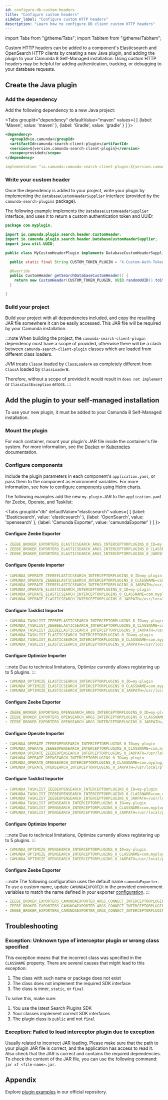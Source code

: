 ```yaml
---
id: configure-db-custom-headers
title: "Configure custom headers"
sidebar_label: "Configure custom HTTP headers"
description: "Learn how to configure DB client custom HTTP headers"
---
```


import Tabs from "@theme/Tabs";
import TabItem from "@theme/TabItem";

Custom HTTP headers can be added to a component's Elasticsearch and OpenSearch HTTP clients by creating a new Java plugin, and adding the plugin to your Camunda 8 Self-Managed installation. Using custom HTTP headers may be helpful for adding authentication, tracking, or debugging to your database requests.

## Create the Java plugin

### Add the dependency

Add the following dependency to a new Java project:

<Tabs groupId="dependency" defaultValue="maven" values={
[
{label: 'Maven', value: 'maven' },
{label: 'Gradle', value: 'gradle' }
]
}>

<TabItem value='maven'>

```xml
<dependency>
  <groupId>io.camunda</groupId>
  <artifactId>camunda-search-client-plugin</artifactId>
  <version>${version.camunda-search-client-plugin}</version>
  <scope>provided</scope>
</dependency>
```

</TabItem>

<TabItem value='gradle'>

```yml
implementation "io.camunda:camunda-search-client-plugin:${version.camunda-search-client-plugin}"
```

</TabItem>
</Tabs>

### Write your custom header

Once the dependency is added to your project, write your plugin by implementing the `DatabaseCustomHeaderSupplier` interface (provided by the
`camunda-search-plugins` package).

The following example implements the `DatabaseCustomHeaderSupplier` interface, and uses it to return a custom authentication token and UUID:

```java
package com.myplugin;

import io.camunda.plugin.search.header.CustomHeader;
import io.camunda.plugin.search.header.DatabaseCustomHeaderSupplier;
import java.util.UUID;

public class MyCustomHeaderPlugin implements DatabaseCustomHeaderSupplier {

  public static final String CUSTOM_TOKEN_PLUGIN = "X-Custom-Auth-Token";

  @Override
  public CustomHeader getSearchDatabaseCustomHeader() {
    return new CustomHeader(CUSTOM_TOKEN_PLUGIN, UUID.randomUUID().toString());
  }

}
```

### Build your project

Build your project with all dependencies included, and copy the resulting JAR file somewhere it can be easily accessed. This JAR file will be required by your Camunda installation.

:::note
When building the project, the `camunda-search-client-plugin` dependency must have a scope of provided, otherwise there will be a clash between `camunda-search-client-plugin`
classes which are loaded from different class loaders.

JVM treats `ClassA` loaded by `ClassLoaderA` as completely different from `ClassA` loaded by `ClassLoaderB`.

Therefore, without a scope of provided it would result in `does not implement` or `ClassCastException` errors.
:::

## Add the plugin to your self-managed installation

To use your new plugin, it must be added to your Camunda 8 Self-Managed installation.

### Mount the plugin

For each container, mount your plugin's JAR file inside the container's file system. For more information, see the
[Docker](https://docs.docker.com/engine/storage/volumes/) or [Kubernetes](https://kubernetes.io/docs/concepts/storage/volumes/) documentation.

### Configure components

Include the plugin parameters in each component's `application.yaml`, or pass them to the component as environment variables. For more information, see how to [configure components using Helm charts](/self-managed/components-upgrade/application-configs.md).

The following examples add the new `my-plugin` JAR to the `application.yaml` for Zeebe, Operate, and Tasklist:

<Tabs groupId="db" defaultValue="elasticsearch" values={
[
{label: 'Elasticsearch', value: 'elasticsearch' },
{label: 'OpenSearch', value: 'opensearch' },
{label: 'Camunda Exporter', value: 'camundaExporter' }
]
}>

<TabItem value='elasticsearch'>

#### Configure Zeebe Exporter

```yaml
- ZEEBE_BROKER_EXPORTERS_ELASTICSEARCH_ARGS_INTERCEPTORPLUGINS_0_ID=my-plugin
- ZEEBE_BROKER_EXPORTERS_ELASTICSEARCH_ARGS_INTERCEPTORPLUGINS_0_CLASSNAME=com.myplugin.MyCustomHeaderPlugin
- ZEEBE_BROKER_EXPORTERS_ELASTICSEARCH_ARGS_INTERCEPTORPLUGINS_0_JARPATH=/usr/local/plugin/plg.jar
```

#### Configure Operate Importer

```yaml
- CAMUNDA_OPERATE_ZEEBEELASTICSEARCH_INTERCEPTORPLUGINS_0_ID=my-plugin
- CAMUNDA_OPERATE_ZEEBEELASTICSEARCH_INTERCEPTORPLUGINS_0_CLASSNAME=com.myplugin.MyCustomHeaderPlugin
- CAMUNDA_OPERATE_ZEEBEELASTICSEARCH_INTERCEPTORPLUGINS_0_JARPATH=/usr/local/plugin/plg.jar
- CAMUNDA_OPERATE_ELASTICSEARCH_INTERCEPTORPLUGINS_0_ID=my-plugin
- CAMUNDA_OPERATE_ELASTICSEARCH_INTERCEPTORPLUGINS_0_CLASSNAME=com.myplugin.MyCustomHeaderPlugin
- CAMUNDA_OPERATE_ELASTICSEARCH_INTERCEPTORPLUGINS_0_JARPATH=/usr/local/plugin/plg.jar
```

#### Configure Tasklist Importer

```yaml
- CAMUNDA_TASKLIST_ZEEBEELASTICSEARCH_INTERCEPTORPLUGINS_0_ID=my-plugin
- CAMUNDA_TASKLIST_ZEEBEELASTICSEARCH_INTERCEPTORPLUGINS_0_CLASSNAME=com.myplugin.MyCustomHeaderPlugin
- CAMUNDA_TASKLIST_ZEEBEELASTICSEARCH_INTERCEPTORPLUGINS_0_JARPATH=/usr/local/plugin/plg.jar
- CAMUNDA_TASKLIST_ELASTICSEARCH_INTERCEPTORPLUGINS_0_ID=my-plugin
- CAMUNDA_TASKLIST_ELASTICSEARCH_INTERCEPTORPLUGINS_0_CLASSNAME=com.myplugin.MyCustomHeaderPlugin
- CAMUNDA_TASKLIST_ELASTICSEARCH_INTERCEPTORPLUGINS_0_JARPATH=/usr/local/plugin/plg.jar
```

#### Configure Optimize Importer

:::note
Due to technical limitations, Optimize currently allows registering up to 5 plugins.
:::

```yaml
- CAMUNDA_OPTIMIZE_ELASTICSEARCH_INTERCEPTORPLUGINS_0_ID=my-plugin
- CAMUNDA_OPTIMIZE_ELASTICSEARCH_INTERCEPTORPLUGINS_0_CLASSNAME=com.myplugin.MyCustomHeaderPlugin
- CAMUNDA_OPTIMIZE_ELASTICSEARCH_INTERCEPTORPLUGINS_0_JARPATH=/usr/local/plugin/plg.jar
```

</TabItem>

<TabItem value='opensearch'>

#### Configure Zeebe Exporter

```yaml
- ZEEBE_BROKER_EXPORTERS_OPENSEARCH_ARGS_INTERCEPTORPLUGINS_0_ID=my-plugin
- ZEEBE_BROKER_EXPORTERS_OPENSEARCH_ARGS_INTERCEPTORPLUGINS_0_CLASSNAME=com.myplugin.MyCustomHeaderPlugin
- ZEEBE_BROKER_EXPORTERS_OPENSEARCH_ARGS_INTERCEPTORPLUGINS_0_JARPATH=/usr/local/plugin/plg.jar
```

#### Configure Operate Importer

```yaml
- CAMUNDA_OPERATE_ZEEBEOPENSEARCH_INTERCEPTORPLUGINS_0_ID=my-plugin
- CAMUNDA_OPERATE_ZEEBEOPENSEARCH_INTERCEPTORPLUGINS_0_CLASSNAME=com.myplugin.MyCustomHeaderPlugin
- CAMUNDA_OPERATE_ZEEBEOPENSEARCH_INTERCEPTORPLUGINS_0_JARPATH=/usr/local/plugin/plg.jar
- CAMUNDA_OPERATE_OPENSEARCH_INTERCEPTORPLUGINS_0_ID=my-plugin
- CAMUNDA_OPERATE_OPENSEARCH_INTERCEPTORPLUGINS_0_CLASSNAME=com.myplugin.MyCustomHeaderPlugin
- CAMUNDA_OPERATE_OPENSEARCH_INTERCEPTORPLUGINS_0_JARPATH=/usr/local/plugin/plg.jar
```

#### Configure Tasklist Importer

```yaml
- CAMUNDA_TASKLIST_ZEEBEOPENSEARCH_INTERCEPTORPLUGINS_0_ID=my-plugin
- CAMUNDA_TASKLIST_ZEEBEOPENSEARCH_INTERCEPTORPLUGINS_0_CLASSNAME=com.myplugin.MyCustomHeaderPlugin
- CAMUNDA_TASKLIST_ZEEBEOPENSEARCH_INTERCEPTORPLUGINS_0_JARPATH=/usr/local/plugin/plg.jar
- CAMUNDA_TASKLIST_OPENSEARCH_INTERCEPTORPLUGINS_0_ID=my-plugin
- CAMUNDA_TASKLIST_OPENSEARCH_INTERCEPTORPLUGINS_0_CLASSNAME=com.myplugin.MyCustomHeaderPlugin
- CAMUNDA_TASKLIST_OPENSEARCH_INTERCEPTORPLUGINS_0_JARPATH=/usr/local/plugin/plg.jar
```

#### Configure Optimize Importer

:::note
Due to technical limitations, Optimize currently allows registering up to 5 plugins.
:::

```yaml
- CAMUNDA_OPTIMIZE_OPENSEARCH_INTERCEPTORPLUGINS_0_ID=my-plugin
- CAMUNDA_OPTIMIZE_OPENSEARCH_INTERCEPTORPLUGINS_0_CLASSNAME=com.myplugin.MyCustomHeaderPlugin
- CAMUNDA_OPTIMIZE_OPENSEARCH_INTERCEPTORPLUGINS_0_JARPATH=/usr/local/plugin/plg.jar
```

</TabItem>

<TabItem value='camundaExporter'>

#### Configure Zeebe Exporter

:::note
The following configuration uses the default name `camundaExporter`. To use a custom name, update `CAMUNDAEXPORTER` in the provided environment variables to match the name defined in your exporter [configuration](/self-managed/components/orchestration-cluster/zeebe/exporters/camunda-exporter.md).
:::

```yaml
- ZEEBE_BROKER_EXPORTERS_CAMUNDAEXPORTER_ARGS_CONNECT_INTERCEPTORPLUGINS_0_ID=my-plugin
- ZEEBE_BROKER_EXPORTERS_CAMUNDAEXPORTER_ARGS_CONNECT_INTERCEPTORPLUGINS_0_CLASSNAME=com.myplugin.MyCustomHeaderPlugin
- ZEEBE_BROKER_EXPORTERS_CAMUNDAEXPORTER_ARGS_CONNECT_INTERCEPTORPLUGINS_0_JARPATH=/usr/local/plugin/plg.jar
```

</TabItem>
</Tabs>

## Troubleshooting

### Exception: Unknown type of interceptor plugin or wrong class specified

This exception means that the incorrect class was specified in the `CLASSNAME` property. There are several causes that
might lead to this exception:

1. The class with such name or package does not exist
2. The class does not implement the required SDK interface
3. The class is inner, `static`, or `final`

To solve this, make sure:

1. You use the latest Search Plugins SDK
2. Your classes implement correct SDK interfaces
3. The plugin class is `public` and not `final`

### Exception: Failed to load interceptor plugin due to exception

Usually related to incorrect JAR loading. Please make sure that the path to your plugin JAR file is correct, and
the application has access to read it. Also check that the JAR is correct and contains the required dependencies. To check the
content of the JAR file, you can use the following command: `jar xf <file-name>.jar`.

## Appendix

Explore [plugin examples](https://github.com/camunda/camunda-search-client-plugins-example) in our official repository.
